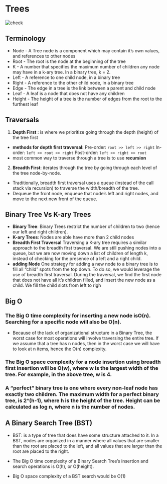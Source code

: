 # Trees

![check](https://i.ibb.co/3Sr9nDw/c.png)
## Terminology

* Node - A Tree node is a component which may contain it’s own values, and references to other nodes
* Root - The root is the node at the beginning of the tree
* K - A number that specifies the maximum number of children any node may have in a k-ary tree. In a binary tree, k = 2.
* Left - A reference to one child node, in a binary tree
* Right - A reference to the other child node, in a binary tree
* Edge - The edge in a tree is the link between a parent and child node
* Leaf - A leaf is a node that does not have any children
* Height - The height of a tree is the number of edges from the root to the furthest leaf

## Traversals
1. **Depth First** : is where we prioritize going through the depth (height) of the tree first

* **methods for depth first traversal:**
Pre-order: ``root >> left >> right``
In-order: ``left >> root >> right``
Post-order: ``left >> right >> root``
* most common way to traverse through a tree is to use **recursion**

2. **Breadth First**:  iterates through the tree by going through each level of the tree node-by-node. 
* Traditionally, breadth first traversal uses a queue (instead of the call stack via recursion) to traverse the width/breadth of the tree. 
* Dequeue the front node, enqueue that node’s left and right nodes, and move to the next new front of the queue.


## Binary Tree Vs K-ary Trees

* **Binary Tree**: Binary Trees restrict the number of children to two (hence our left and right children).
* **K-ary Trees**: Nodes are able have more than 2 child nodes
* **Breadth First Traversal**
Traversing a K-ary tree requires a similar approach to the breadth first traversal. We are still pushing nodes into a queue, but we are now moving down a list of children of length k, instead of checking for the presence of a left and a right child.
* **adding Node**
One strategy for adding a new node to a binary tree is to fill all “child” spots from the top down. To do so, we would leverage the use of breadth first traversal. During the traversal, we find the first node that does not have all it’s children filled, and insert the new node as a child. We fill the child slots from left to righ

## Big O
### The Big O time complexity for inserting a new node is**O(n)**. Searching for a specific node will also be **O(n)**.
 * Because of the lack of organizational structure in a Binary Tree, the worst case for most operations will involve traversing the entire tree. If we assume that a tree has n nodes, then in the worst case we will have to look at n items, hence the O(n) complexity.

### The Big O space complexity for a node insertion using breadth first insertion will be O(w), where w is the largest width of the tree. For example, in the above tree, w is 4.

### A “perfect” binary tree is one where every non-leaf node has exactly two children. The maximum width for a perfect binary tree, is 2^(h-1), where h is the height of the tree. Height can be calculated as log n, where n is the number of nodes.

## A Binary Search Tree (BST)
* BST: is a type of tree that does have some structure attached to it. In a BST, nodes are organized in a manner where all values that are smaller than the root are placed to the left, and all values that are larger than the root are placed to the right.

* The Big O time complexity of a Binary Search Tree’s insertion and search operations is O(h), or O(height). 
*  Big O space complexity of a BST search would be O(1)